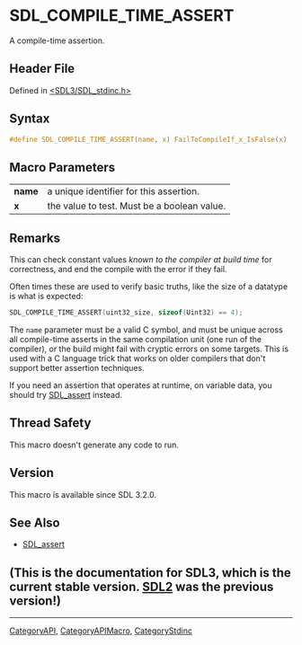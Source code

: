 # SDL_COMPILE_TIME_ASSERT

A compile-time assertion.

## Header File

Defined in [<SDL3/SDL_stdinc.h>](https://github.com/libsdl-org/SDL/blob/main/include/SDL3/SDL_stdinc.h)

## Syntax

```c
#define SDL_COMPILE_TIME_ASSERT(name, x) FailToCompileIf_x_IsFalse(x)
```

## Macro Parameters

|          |                                             |
| -------- | ------------------------------------------- |
| **name** | a unique identifier for this assertion.     |
| **x**    | the value to test. Must be a boolean value. |

## Remarks

This can check constant values _known to the compiler at build time_ for
correctness, and end the compile with the error if they fail.

Often times these are used to verify basic truths, like the size of a
datatype is what is expected:

```c
SDL_COMPILE_TIME_ASSERT(uint32_size, sizeof(Uint32) == 4);
```

The `name` parameter must be a valid C symbol, and must be unique across
all compile-time asserts in the same compilation unit (one run of the
compiler), or the build might fail with cryptic errors on some targets.
This is used with a C language trick that works on older compilers that
don't support better assertion techniques.

If you need an assertion that operates at runtime, on variable data, you
should try [SDL_assert](SDL_assert) instead.

## Thread Safety

This macro doesn't generate any code to run.

## Version

This macro is available since SDL 3.2.0.

## See Also

- [SDL_assert](SDL_assert)


## (This is the documentation for SDL3, which is the current stable version. [SDL2](https://wiki.libsdl.org/SDL2/) was the previous version!)



----
[CategoryAPI](CategoryAPI), [CategoryAPIMacro](CategoryAPIMacro), [CategoryStdinc](CategoryStdinc)

